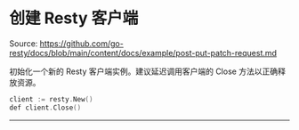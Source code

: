 # 创建 Resty 客户端

Source: https://github.com/go-resty/docs/blob/main/content/docs/example/post-put-patch-request.md

初始化一个新的 Resty 客户端实例。建议延迟调用客户端的 Close 方法以正确释放资源。

```go
client := resty.New()
def client.Close()
```

--------------------------------
